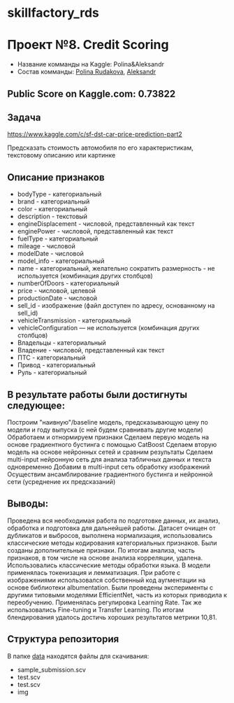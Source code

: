 # skillfactory_rds
Проект №8. Credit Scoring
========================

* Название комманды на Kaggle: Polina&Aleksandr
* Cостав комманды: [Polina Rudakova](https://github.com/Polinia), [Aleksandr](https://github.com/AleksandrBychkov?tab=overview&from=2021-04-01&to=2021-04-14)


Public Score on Kaggle.com: 0.73822
------------
Задача
-----------
https://www.kaggle.com/c/sf-dst-car-price-prediction-part2

Предсказать стоимость автомобиля по его характеристикам, текстовому описанию или картинке

Описание признаков
------------------------
* bodyType - категориальный
* brand - категориальный
* color - категориальный
* description - текстовый
* engineDisplacement - числовой, представленный как текст
* enginePower - числовой, представленный как текст
* fuelType - категориальный
* mileage - числовой
* modelDate - числовой
* model_info - категориальный
* name - категориальный, желательно сократить размерность - не используется (комбинация других столбцов)
* numberOfDoors - категориальный
* price - числовой, целевой
* productionDate - числовой
* sell_id - изображение (файл доступен по адресу, основанному на sell_id)
* vehicleTransmission - категориальный
* vehicleConfiguration — не используется (комбинация других столбцов)
* Владельцы - категориальный
* Владение - числовой, представленный как текст
* ПТС - категориальный
* Привод - категориальный
* Руль - категориальный

В результате работы были достигнуты следующее:
--------------
Построим "наивную"/baseline модель, предсказывающую цену по модели и году выпуска (с ней будем сравнивать другие модели)
Обработаем и отнормируем признаки
Сделаем первую модель на основе градиентного бустинга с помощью CatBoost
Сделаем вторую модель на основе нейронных сетей и сравним результаты
Сделаем multi-input нейронную сеть для анализа табличных данных и текста одновременно
Добавим в multi-input сеть обработку изображений
Осуществим ансамблирование градиентного бустинга и нейронной сети (усреднение их предсказаний)

Выводы:
-------
Проведена вся необходимая работа по подготовке данных, их анализ, обработка и подготовка для дальнейшей работы. Датасет очищен от дубликатов и выбросов, выполнена нормализация, 
использовались классические методы кодирования категориальных признаков. Были созданы дополнительные признаки. По итогам анализа, часть признаков,
в том числе на основе анализа корреляции, удалена. Использовались классические методы обработки языка. В модели применялась токенизация и лемматизация.
При работе с изображениями использовался собственный код аугментации на основе библиотеки albumentation. Были проведены эксперименты с другими типовыми моделями EfficientNet, 
часть из которых приводила к переобучению. Применялась регулировка Learning Rate. Так же использовались Fine-tuning и Transfer Learning.
По итогам блендирования удалось достичь хороших результатов метрики 10,81.

Структура репозитория
-----------------
В папке [data](https://github.com/Polinia/skillfactory_rds/tree/main/module_8/data) находятся файлы для скачивания:

* sample_submission.scv
* test.scv
* test.scv
* img

